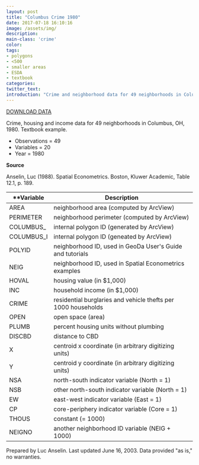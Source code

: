 ```yaml
---
layout: post
title: "Columbus Crime 1980"
date: 2017-07-18 16:10:16
image: /assets/img/
description:
main-class: 'crime'
color:
tags:
- polygons
- <500
- smaller areas
- ESDA
- textbook
categories:
twitter_text:
introduction: "Crime and neighborhood data for 49 neighborhoods in Columbus, OH, 1980."
---
```

<script>
$('#map').hide();
</script>

[DOWNLOAD DATA](https://s3.amazonaws.com/geoda/data/columbus.zip)

Crime, housing and income data for 49 neighborhoods in Columbus, OH, 1980. Textbook example.

* Observations = 49
* Variables = 20
* Year = 1980

**Source**

Anselin, Luc (1988). Spatial Econometrics. Boston, Kluwer Academic, Table 12.1, p. 189.

|**Variable|**Description**|
|---|---|
|AREA|neighborhood area (computed by ArcView)|
|PERIMETER|neighborhood perimeter (computed by ArcView)|
|COLUMBUS_|internal polygon ID (generated by ArcView)|
|COLUMBUS_I|internal polygon ID (geneated by ArcView)|
|POLYID|neighborhood ID, used in GeoDa User's Guide and tutorials|
|NEIG|neighborhood ID, used in Spatial Econometrics examples|
|HOVAL|housing value (in $1,000)|
|INC|household income (in $1,000)|
|CRIME|residential burglaries and vehicle thefts per 1000 households|
|OPEN|open space (area)|
|PLUMB|percent housing units without plumbing|
|DISCBD|distance to CBD|
|X|centroid x coordinate (in arbitrary digitizing units)|
|Y|centroid y coordinate (in arbitrary digitizing units)|
|NSA|north-south indicator variable (North = 1)|
|NSB|other north-south indicator variable (North = 1)|
|EW|east-west indicator variable (East = 1)|
|CP|core-periphery indicator variable (Core = 1)|
|THOUS|constant (= 1000)|
|NEIGNO|another neighborhood ID variable (NEIG + 1000)|


Prepared by Luc Anselin. Last updated June 16, 2003. Data provided "as is," no warranties.
